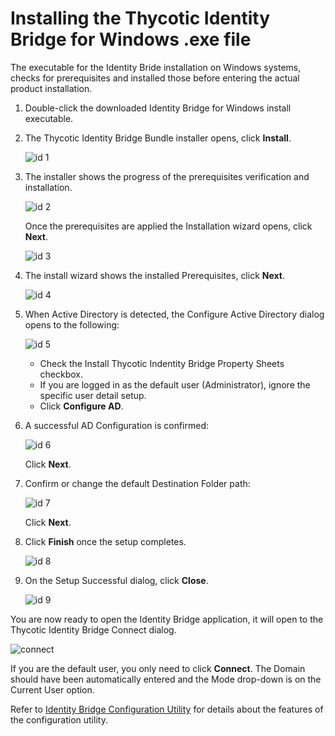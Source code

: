 [title]: # (.exe Install)
[tags]: # (setup)
[priority]: # (4)
# Installing the Thycotic Identity Bridge for Windows .exe file

The executable for the Identity Bride installation on Windows systems, checks for prerequisites and installed those before entering the actual product installation.

1. Double-click the downloaded Identity Bridge for Windows install executable.
1. The Thycotic Identity Bridge Bundle installer opens, click __Install__.

   ![id 1](images/id-1.png "Bundle info page")
1. The installer shows the progress of the prerequisites verification and installation.

   ![id 2](images/id-2.png "Setup progress")

   Once the prerequisites are applied the Installation wizard opens, click __Next__.

   ![id 3](images/id-3.png "Welcome dialog")
1. The install wizard shows the installed Prerequisites, click __Next__.

   ![id 4](images/id-4.png "Prerequisites installed dialog")
1. When Active Directory is detected, the Configure Active Directory dialog opens to the following:

   ![id 5](images/id-5.png "Configure Active Directory dialog")

   * Check the Install Thycotic Indentity Bridge Property Sheets checkbox.
   * If you are logged in as the default user (Administrator), ignore the specific user detail setup.
   * Click __Configure AD__.
1. A successful AD Configuration is confirmed:

   ![id 6](images/id-6.png "Successful configuration confirmation dialog")

   Click __Next__.
1. Confirm or change the default Destination Folder path:

   ![id 7](images/id-7.png "Destination Folder dialog")

   Click __Next__.
1. Click __Finish__ once the setup completes.

   ![id 8](images/id-8.png "Finish dialog")
1. On the Setup Successful dialog, click __Close__.

   ![id 9](images/id-9.png "Close dialog")

You are now ready to open the Identity Bridge application, it will open to the Thycotic Identity Bridge Connect dialog.

![connect](images/connect.png "Connect dialog")

If you are the default user, you only need to click __Connect__. The Domain should have been automatically entered and the Mode drop-down is on the Current User option.

Refer to [Identity Bridge Configuration Utility](../../cfg-util/index.md) for details about the features of the configuration utility.
